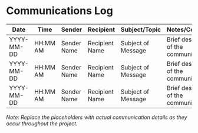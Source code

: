 # Communications Log

| Date       | Time     | Sender         | Recipient      | Subject/Topic       | Notes/Comments                        |
|------------|----------|----------------|----------------|---------------------|---------------------------------------|
| YYYY-MM-DD | HH:MM AM | Sender Name    | Recipient Name | Subject of Message  | Brief description of the communication. |
| YYYY-MM-DD | HH:MM AM | Sender Name    | Recipient Name | Subject of Message  | Brief description of the communication. |
| YYYY-MM-DD | HH:MM AM | Sender Name    | Recipient Name | Subject of Message  | Brief description of the communication. |

*Note: Replace the placeholders with actual communication details as they occur throughout the project.*